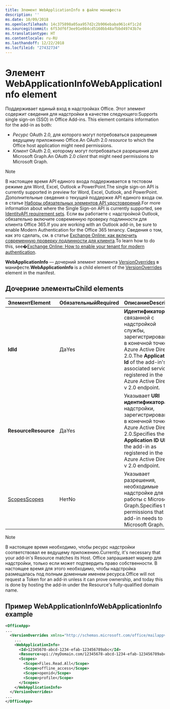 ```yaml
---
title: Элемент WebApplicationInfo в файле манифеста
description: ''
ms.date: 10/09/2018
ms.openlocfilehash: 14c375898a05aa957d2c2b906ebaba961c4f1c2d
ms.sourcegitcommit: 6f53df6f3ee91e084cd5160bb48afbbd49743b7e
ms.translationtype: HT
ms.contentlocale: ru-RU
ms.lasthandoff: 12/22/2018
ms.locfileid: "27432734"
---
```

# <a name="webapplicationinfo-element"></a><span data-ttu-id="e05b0-102">Элемент WebApplicationInfo</span><span class="sxs-lookup"><span data-stu-id="e05b0-102">WebApplicationInfo element</span></span>

<span data-ttu-id="e05b0-103">Поддерживает единый вход в надстройках Office. Этот элемент содержит сведения для надстройки в качестве следующего:</span><span class="sxs-lookup"><span data-stu-id="e05b0-103">Supports single sign-on (SSO) in Office Add-ins. This element contains information for the add-in as both:</span></span>

- <span data-ttu-id="e05b0-104">*Ресурс* OAuth 2.0, для которого могут потребоваться разрешения ведущему приложению Office.</span><span class="sxs-lookup"><span data-stu-id="e05b0-104">An OAuth 2.0 *resource* to which the Office host application might need permissions.</span></span>
- <span data-ttu-id="e05b0-105">*Клиент* OAuth 2.0, которому могут потребоваться разрешения для Microsoft Graph.</span><span class="sxs-lookup"><span data-stu-id="e05b0-105">An OAuth 2.0 *client* that might need permissions to Microsoft Graph.</span></span>

> [!NOTE]
> <span data-ttu-id="e05b0-106">В настоящее время API единого входа поддерживается в тестовом режиме для Word, Excel, Outlook и PowerPoint.</span><span class="sxs-lookup"><span data-stu-id="e05b0-106">The single sign-on API is currently supported in preview for Word, Excel, Outlook, and PowerPoint.</span></span> <span data-ttu-id="e05b0-107">Дополнительные сведения о текущей поддержке API единого входа см. в статье [Наборы обязательных элементов API удостоверений](https://docs.microsoft.com/office/dev/add-ins/reference/requirement-sets/identity-api-requirement-sets?view=office-js).</span><span class="sxs-lookup"><span data-stu-id="e05b0-107">For more information about where the Single Sign-on API is currently supported, see [IdentityAPI requirement sets](https://docs.microsoft.com/office/dev/add-ins/reference/requirement-sets/identity-api-requirement-sets?view=office-js).</span></span> <span data-ttu-id="e05b0-108">Если вы работаете с надстройкой Outlook, обязательно включите современную проверку подлинности для клиента Office 365.</span><span class="sxs-lookup"><span data-stu-id="e05b0-108">If you are working with an Outlook add-in, be sure to enable Modern Authentication for the Office 365 tenancy.</span></span> <span data-ttu-id="e05b0-109">Сведения о том, как это сделать, см. в статье [Exchange Online: как включить современную проверку подлинности для клиента](https://social.technet.microsoft.com/wiki/contents/articles/32711.exchange-online-how-to-enable-your-tenant-for-modern-authentication.aspx).</span><span class="sxs-lookup"><span data-stu-id="e05b0-109">To learn how to do this, see�[Exchange Online: How to enable your tenant for modern authentication](https://social.technet.microsoft.com/wiki/contents/articles/32711.exchange-online-how-to-enable-your-tenant-for-modern-authentication.aspx).</span></span>

<span data-ttu-id="e05b0-110">**WebApplicationInfo** — дочерний элемент элемента [VersionOverrides](versionoverrides.md) в манифесте.</span><span class="sxs-lookup"><span data-stu-id="e05b0-110">**WebApplicationInfo** is a child element of the [VersionOverrides](versionoverrides.md) element in the manifest.</span></span>  

## <a name="child-elements"></a><span data-ttu-id="e05b0-111">Дочерние элементы</span><span class="sxs-lookup"><span data-stu-id="e05b0-111">Child elements</span></span>

|  <span data-ttu-id="e05b0-112">Элемент</span><span class="sxs-lookup"><span data-stu-id="e05b0-112">Element</span></span> |  <span data-ttu-id="e05b0-113">Обязательный</span><span class="sxs-lookup"><span data-stu-id="e05b0-113">Required</span></span>  |  <span data-ttu-id="e05b0-114">Описание</span><span class="sxs-lookup"><span data-stu-id="e05b0-114">Description</span></span>  |
|:-----|:-----|:-----|
|  <span data-ttu-id="e05b0-115">**Id**</span><span class="sxs-lookup"><span data-stu-id="e05b0-115">**Id**</span></span>    |  <span data-ttu-id="e05b0-116">Да</span><span class="sxs-lookup"><span data-stu-id="e05b0-116">Yes</span></span>   |  <span data-ttu-id="e05b0-117">**Идентификатор** связанной с надстройкой службы, зарегистрированный в конечной точке Azure Active Directory 2.0.</span><span class="sxs-lookup"><span data-stu-id="e05b0-117">The **Application Id** of the add-in's associated service as registered in the Azure Active Directory v 2.0 endpoint.</span></span>|
|  <span data-ttu-id="e05b0-118">**Resource**</span><span class="sxs-lookup"><span data-stu-id="e05b0-118">**Resource**</span></span>  |  <span data-ttu-id="e05b0-119">Да</span><span class="sxs-lookup"><span data-stu-id="e05b0-119">Yes</span></span>   |  <span data-ttu-id="e05b0-120">Указывает **URI идентификатора** надстройки, зарегистрированный в конечной точке Azure Active Directory 2.0.</span><span class="sxs-lookup"><span data-stu-id="e05b0-120">Specifies the **Application ID URI** of the add-in as registered in the Azure Active Directory v 2.0 endpoint.</span></span>|
|  [<span data-ttu-id="e05b0-121">Scopes</span><span class="sxs-lookup"><span data-stu-id="e05b0-121">Scopes</span></span>](scopes.md)                |  <span data-ttu-id="e05b0-122">Нет</span><span class="sxs-lookup"><span data-stu-id="e05b0-122">No</span></span>  |  <span data-ttu-id="e05b0-123">Указывает разрешения, необходимые надстройке для работы с Microsoft Graph.</span><span class="sxs-lookup"><span data-stu-id="e05b0-123">Specifies the permissions that the add-in needs to Microsoft Graph.</span></span>  |

> [!NOTE] 
> <span data-ttu-id="e05b0-124">В настоящее время необходимо, чтобы ресурс надстройки соответствовал ее ведущему приложению.</span><span class="sxs-lookup"><span data-stu-id="e05b0-124">Currently, it's necessary that your add-in's Resource matches its Host.</span></span> <span data-ttu-id="e05b0-125">Office запрашивает маркер для надстройки, только если может подтвердить право собственности. В настоящее время для этого необходимо, чтобы надстройка размещалась под полным доменным именем ресурса.</span><span class="sxs-lookup"><span data-stu-id="e05b0-125">Office will not request a Token for an add-in unless it can prove ownership, and today this is done by hosting the add-in under the Resource's fully-qualified domain name.</span></span>

## <a name="webapplicationinfo-example"></a><span data-ttu-id="e05b0-126">Пример WebApplicationInfo</span><span class="sxs-lookup"><span data-stu-id="e05b0-126">WebApplicationInfo example</span></span>

```xml
<OfficeApp>
...
  <VersionOverrides xmlns="http://schemas.microsoft.com/office/mailappversionoverrides" xsi:type="VersionOverridesV1_0">
    ...
    <WebApplicationInfo>
      <Id>12345678-abcd-1234-efab-123456789abc</Id>
      <Resource>api://myDomain.com/12345678-abcd-1234-efab-123456789abc<Resource>
      <Scopes>
        <Scope>Files.Read.All</Scope>
        <Scope>offline_access</Scope>
        <Scope>openid</Scope>
        <Scope>profile</Scope>        
      </Scopes>
    </WebApplicationInfo>
  </VersionOverrides>
...
</OfficeApp>
```

